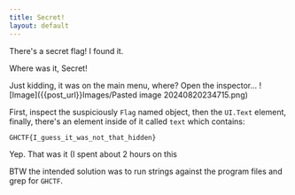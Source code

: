 ```yaml
---
title: Secret!
layout: default
---
```

There's a secret flag! I found it.

Where was it, Secret!

Just kidding, it was on the main menu, where? Open the inspector...
![Image]({{post_url}}Images/Pasted image 20240820234715.png)

First, inspect the suspiciously `Flag` named object, then the `UI.Text` element, finally, there's an element inside of it called `text` which contains:

`GHCTF{I_guess_it_was_not_that_hidden}`

Yep. That was it (I spent about 2 hours on this 

BTW the intended solution was to run strings against the program files and grep for `GHCTF`.
